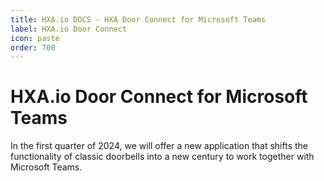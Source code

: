 ```yaml
---
title: HXA.io DOCS - HXA Door Connect for Microsoft Teams
label: HXA.io Door Connect
icon: paste
order: 700
---
```

# HXA.io Door Connect for Microsoft Teams

In the first quarter of 2024, we will offer a new application that shifts the functionality of classic doorbells into a new century to work together with Microsoft Teams.